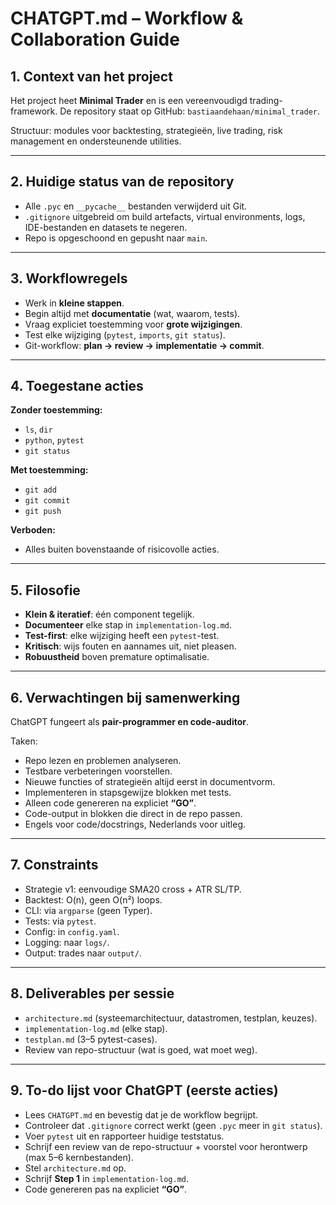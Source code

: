 # CHATGPT.md – Workflow & Collaboration Guide

## 1. Context van het project
Het project heet **Minimal Trader** en is een vereenvoudigd trading-framework.
De repository staat op GitHub: `bastiaandehaan/minimal_trader`.

Structuur: modules voor backtesting, strategieën, live trading, risk management en ondersteunende utilities.

---

## 2. Huidige status van de repository
- Alle `.pyc` en `__pycache__` bestanden verwijderd uit Git.
- `.gitignore` uitgebreid om build artefacts, virtual environments, logs, IDE-bestanden en datasets te negeren.
- Repo is opgeschoond en gepusht naar `main`.

---

## 3. Workflowregels
- Werk in **kleine stappen**.
- Begin altijd met **documentatie** (wat, waarom, tests).
- Vraag expliciet toestemming voor **grote wijzigingen**.
- Test elke wijziging (`pytest`, `imports`, `git status`).
- Git-workflow: **plan → review → implementatie → commit**.

---

## 4. Toegestane acties
**Zonder toestemming:**
- `ls`, `dir`
- `python`, `pytest`
- `git status`

**Met toestemming:**
- `git add`
- `git commit`
- `git push`

**Verboden:**
- Alles buiten bovenstaande of risicovolle acties.

---

## 5. Filosofie
- **Klein & iteratief**: één component tegelijk.
- **Documenteer** elke stap in `implementation-log.md`.
- **Test-first**: elke wijziging heeft een `pytest`-test.
- **Kritisch**: wijs fouten en aannames uit, niet pleasen.
- **Robuustheid** boven premature optimalisatie.

---

## 6. Verwachtingen bij samenwerking
ChatGPT fungeert als **pair-programmer en code-auditor**.

Taken:
- Repo lezen en problemen analyseren.
- Testbare verbeteringen voorstellen.
- Nieuwe functies of strategieën altijd eerst in documentvorm.
- Implementeren in stapsgewijze blokken met tests.
- Alleen code genereren na expliciet **“GO”**.
- Code-output in blokken die direct in de repo passen.
- Engels voor code/docstrings, Nederlands voor uitleg.

---

## 7. Constraints
- Strategie v1: eenvoudige SMA20 cross + ATR SL/TP.
- Backtest: O(n), geen O(n²) loops.
- CLI: via `argparse` (geen Typer).
- Tests: via `pytest`.
- Config: in `config.yaml`.
- Logging: naar `logs/`.
- Output: trades naar `output/`.

---

## 8. Deliverables per sessie
- `architecture.md` (systeemarchitectuur, datastromen, testplan, keuzes).
- `implementation-log.md` (elke stap).
- `testplan.md` (3–5 pytest-cases).
- Review van repo-structuur (wat is goed, wat moet weg).

---

## 9. To-do lijst voor ChatGPT (eerste acties)
- Lees `CHATGPT.md` en bevestig dat je de workflow begrijpt.
- Controleer dat `.gitignore` correct werkt (geen `.pyc` meer in `git status`).
- Voer `pytest` uit en rapporteer huidige teststatus.
- Schrijf een review van de repo-structuur + voorstel voor herontwerp (max 5–6 kernbestanden).
- Stel `architecture.md` op.
- Schrijf **Step 1** in `implementation-log.md`.
- Code genereren pas na expliciet **“GO”**.
